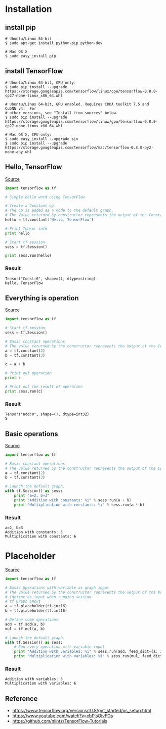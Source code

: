 # Installation


## install pip
``` shell
# Ubuntu/Linux 64-bit
$ sudo apt-get install python-pip python-dev

# Mac OS X
$ sudo easy_install pip
```


## install TensorFlow
``` shell
# Ubuntu/Linux 64-bit, CPU only:
$ sudo pip install --upgrade https://storage.googleapis.com/tensorflow/linux/cpu/tensorflow-0.8.0-cp27-none-linux_x86_64.whl

# Ubuntu/Linux 64-bit, GPU enabled. Requires CUDA toolkit 7.5 and CuDNN v4.  For
# other versions, see "Install from sources" below.
$ sudo pip install --upgrade https://storage.googleapis.com/tensorflow/linux/gpu/tensorflow-0.8.0-cp27-none-linux_x86_64.whl

# Mac OS X, CPU only:
$ sudo easy_install --upgrade six
$ sudo pip install --upgrade https://storage.googleapis.com/tensorflow/mac/tensorflow-0.8.0-py2-none-any.whl
```


## Hello, TensorFlow
[Source](./HelloTensorFlow.py)
``` python
import tensorflow as tf

# Simple hello word using TensorFlow

# Create a Constant op
# The op is added as a node to the default graph.
# The Value returned by constructor represents the output of the Constant op.
hello = tf.constant('Hello, TensorFlow')

# Print Tensor info
print hello

# Start tf session
sess = tf.Session()

print sess.run(hello)
```
### Result
```
Tensor("Const:0", shape=(), dtype=string)
Hello, TensorFlow
```


## Everything is operation
[Source](./EverythingIsOperation.py)
``` python
import tensorflow as tf

# Start tf session
sess = tf.Session()

# Basic constant operations
# The value returned by the constructor represents the output ot the Constant op.
a = tf.constant(2)
b = tf.constant(3)

c = a + b

# Print out operation
print c

# Print out the result of operation
print sess.run(c)
```
### Result
```
Tensor("add:0", shape=(), dtype=int32)
5
```


## Basic operations
[Source](./BasicOperations)
``` python
import tensorflow as tf

# Basic constant operations
# The value returned by the constructor represents the output of the Constant op.
a = tf.constant(2)
b = tf.constant(3)

# Launch the default graph.
with tf.Session() as sess:
    print "a=2, b=3"
    print "Addition with constants: %i" % sess.run(a + b)
    print "Multiplication with constants: %i" % sess.run(a * b)
```
### Result
```
a=2, b=3
Addition with constants: 5
Multiplication with constants: 6
```


# Placeholder
[Source](./Placeholder.py)
``` python
import tensorflow as tf

# Basic Operations with variable as graph input
# The value returned by the constructor represents the output of the Variable op.
# (define as input when running session
# tf Graph input
a = tf.placeholder(tf.int16)
b = tf.placeholder(tf.int16)

# Define some operations
add = tf.add(a, b)
mul = tf.mul(a, b)

# Launch the default graph.
with tf.Session() as sess:
    # Run every operation with variable input
    print "Addition with variables: %i" % sess.run(add, feed_dict={a: 2, b: 3})
    print "Multiplication with variables: %i" % sess.run(mul, feed_dict={a: 2, b: 3})
```
### Result
```
Addition with variables: 5
Multiplication with variables: 6
```


## Reference
- https://www.tensorflow.org/versions/r0.8/get_started/os_setup.html
- https://www.youtube.com/watch?v=cbPjsOivFOs
- https://github.com/nlintz/TensorFlow-Tutorials